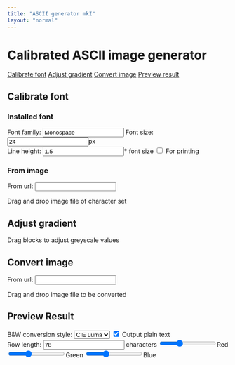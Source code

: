 ```yaml
---
title: "ASCII generator mkI"
layout: "normal"
---
```


<div id="container">
	<h1>Calibrated ASCII image generator</h1>
	<nav id="steps">
		<a href="#calibrate">Calibrate font</a>
		<a href="#adjust">Adjust gradient</a>
		<a href="#image">Convert image</a>
		<a href="#result">Preview result</a>
	</nav>
	<section id="calibrate">
		<h2>Calibrate font</h2>
		<div id="from_font">
			<h3>Installed font</h3>
			<form>
				Font family: <input type="text" id="font_family" value="Monospace"></input>
				Font size: <input type="text" id="font_size" value="24"></input>px <br />
				Line height: <input type="text" id="line_height" value="1.5"></input>* font size
				<input type="checkbox" id="for_print"></input> For printing
			</form>
		</div>
		<div id="from_image">
			<h3>From image</h3>
			<form>
				From url: <input type="text" id="charset_url" value=""></input>
			</form>
			Drag and drop image file of character set
		</div>
		<canvas id="character_set" width="500" height="500"></canvas>
	</section>
	<section id="adjust">
		<h2>Adjust gradient</h2>
		Drag blocks to adjust greyscale values
		<canvas id="adjust_gradient" width="500" height="500"></canvas>
	</section>
	<section id="image">
		<h2>Convert image</h2>
		<form>
			From url: <input type="text" id="image_url" value=""></input>
		</form>
		<p>Drag and drop image file to be converted</p>
		<canvas id="adjust_image" width="500" height="500"></canvas>
	</section>
	<section id="result">
		<h2>Preview Result</h2>
		<form>
			B&amp;W conversion style: 
			<select id="bw">
			  <option value="cie">CIE Luma</option>
			  <option value="ccir">CCIR 601</option>
			</select>
			<input type="checkbox" id="plain_text" checked></input> Output plain text
			<br />
			Row length: <input type="text" id="row_length" value="78"></input> characters
			<input type="range" id="customR" min="0" max="3" value="1" step="0.01">Red
			<input type="range" id="customG" min="0" max="3" value="1" step="0.01">Green
			<input type="range" id="customB" min="0" max="3" value="1" step="0.01">Blue
		</form>
		<pre id="output_ascii"></pre>
		<canvas id="preview_result" width="500" height="500"></canvas>
	</section>
</div>